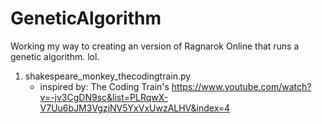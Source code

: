 # GeneticAlgorithm
Working my way to creating an version of Ragnarok Online that runs a genetic algorithm. lol.

1. shakespeare_monkey_thecodingtrain.py
    - inspired by: The Coding Train's https://www.youtube.com/watch?v=-jv3CgDN9sc&list=PLRqwX-V7Uu6bJM3VgzjNV5YxVxUwzALHV&index=4
  
